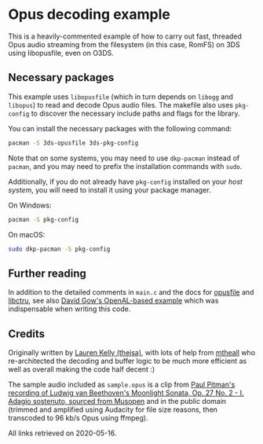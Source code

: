 # Opus decoding example

This is a heavily-commented example of how to carry out fast, threaded Opus audio streaming from the filesystem (in this case, RomFS) on 3DS using libopusfile, even on O3DS.

## Necessary packages

This example uses `libopusfile` (which in turn depends on `libogg` and `libopus`) to read and decode Opus audio files. The makefile also uses `pkg-config` to discover the necessary include paths and flags for the library.

You can install the necessary packages with the following command:
```bash
pacman -S 3ds-opusfile 3ds-pkg-config
```

Note that on some systems, you may need to use `dkp-pacman` instead of `pacman`, and you may need to prefix the installation commands with `sudo`.

Additionally, if you do not already have `pkg-config` installed on your *host system*, you will need to install it using your package manager.

On Windows:
```bash
pacman -S pkg-config
```

On macOS:
```bash
sudo dkp-pacman -S pkg-config
```

## Further reading

In addition to the detailed comments in `main.c` and the docs for [opusfile](https://www.opus-codec.org/docs/#developing-with-opusfile-api-reference) and [libctru](https://libctru.devkitpro.org/), see also [David Gow's OpenAL-based example](https://davidgow.net/hacks/opusal.html) which was indispensable when writing this code.

## Credits

Originally written by [Lauren Kelly (thejsa)](https://github.com/thejsa), with lots of help from [mtheall](https://github.com/mtheall) who re-architected the decoding and buffer logic to be much more efficient as well as overall making the code half decent :)

The sample audio included as `sample.opus` is a clip from [Paul Pitman's recording of Ludwig van Beethoven's Moonlight Sonata, Op. 27 No. 2 - I. Adagio sostenuto, sourced from Musopen](https://musopen.org/music/2547-piano-sonata-no-14-in-c-sharp-minor-moonlight-sonata-op-27-no-2/) and in the public domain (trimmed and amplified using Audacity for file size reasons, then transcoded to 96 kb/s Opus using ffmpeg).

All links retrieved on 2020-05-16.
